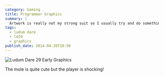 ```yaml
---
category: Gaming
title: Programmer Graphics
summary: |
  Artwork is really not my strong suit so I usually try and do something interesting with chalks and pens to get me away from the computer. But first, some basic graphics so I can get the game play working.
tags: 
  - ludum dare
  - ld29
  - graphics
publish_date: 2014-04-26T10:50
---
```


![Ludum Dare 29 Early Graphics]($media/img/ld29-early-graphics.png)

The mole is quite cute but the player is shocking!
